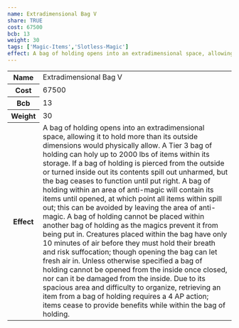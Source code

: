 ```yaml
---
name: Extradimensional Bag V
share: TRUE
cost: 67500
bcb: 13
weight: 30
tags: ['Magic-Items','Slotless-Magic']
effect: A bag of holding opens into an extradimensional space, allowing it to hold more than its outside dimensions would physically allow. A Tier 3 bag of holding can holy up to 2000 lbs of items within its storage. If a bag of holding is pierced from the outside or turned inside out its contents spill out unharmed, but the bag ceases to function until put right. A bag of holding within an area of anti-magic will contain its items until opened, at which point all items within spill out; this can be avoided by leaving the area of anti-magic.  A bag of holding cannot be placed within another bag of holding as the magics prevent it from being put in.  Creatures placed within the bag have only 10 minutes of air before they must hold their breath and risk suffocation; though opening the bag can let fresh air in. Unless otherwise specified a bag of holding cannot be opened from the inside once closed, nor can it be damaged from the inside.  Due to its spacious area and difficulty to organize, retrieving an item from a bag of holding requires a 4 AP action; items cease to provide benefits while within the bag of holding.
---
```

<p><span style="overflow-x: auto;"><table><tbody><tr><th>Name</th><td>Extradimensional Bag V</td></tr><tr><th>Cost</th><td>67500</td></tr><tr><th>Bcb</th><td>13</td></tr><tr><th>Weight</th><td>30</td></tr><tr><th>Effect</th><td>A bag of holding opens into an extradimensional space, allowing it to hold more than its outside dimensions would physically allow. A Tier 3 bag of holding can holy up to 2000 lbs of items within its storage. If a bag of holding is pierced from the outside or turned inside out its contents spill out unharmed, but the bag ceases to function until put right. A bag of holding within an area of anti-magic will contain its items until opened, at which point all items within spill out; this can be avoided by leaving the area of anti-magic.  A bag of holding cannot be placed within another bag of holding as the magics prevent it from being put in.  Creatures placed within the bag have only 10 minutes of air before they must hold their breath and risk suffocation; though opening the bag can let fresh air in. Unless otherwise specified a bag of holding cannot be opened from the inside once closed, nor can it be damaged from the inside.  Due to its spacious area and difficulty to organize, retrieving an item from a bag of holding requires a 4 AP action; items cease to provide benefits while within the bag of holding.</td></tr></tbody></table></span></p>
